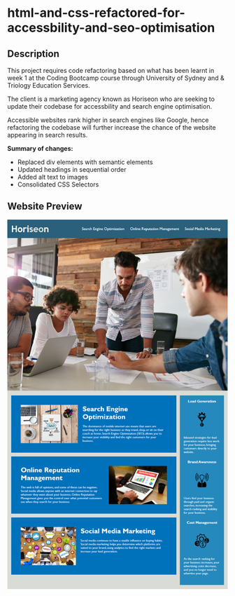# html-and-css-refactored-for-accessbility-and-seo-optimisation

## Description

This project requires code refactoring based on what has been learnt in week 1 at the Coding Bootcamp course through University of Sydney and & Triology Education Services.

The client is a marketing agency known as Horiseon who are seeking to update their codebase for accessbility and search engine optimisation.

Accessible websites rank higher in search engines like Google, hence refactoring the codebase will further increase the chance of the website appearing in search results.

**Summary of changes:**

- Replaced div elements with semantic elements
- Updated headings in sequential order
- Added alt text to images
- Consolidated CSS Selectors 

## Website Preview

![The Horiseon webpage includes a navigation bar, a header image, and cards with text and images at the bottom of the page.](./assets/images/horiseon.png)





